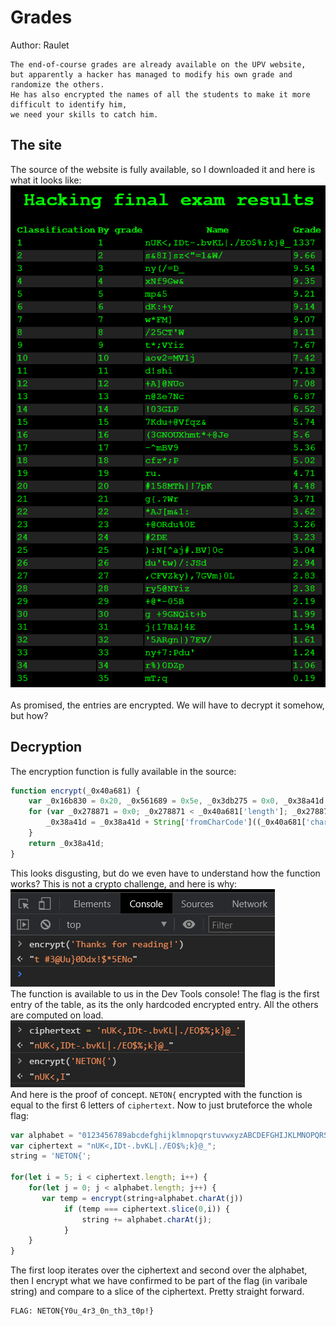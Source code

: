 # Grades

Author: Raulet 
```
The end-of-course grades are already available on the UPV website, 
but apparently a hacker has managed to modify his own grade and randomize the others. 
He has also encrypted the names of all the students to make it more difficult to identify him, 
we need your skills to catch him.
```

## The site
The source of the website is fully available, so I downloaded it and here is what it looks like:
</br>
![site](./site.png)
</br>
</br>
As promised, the entries are encrypted. We will have to decrypt it somehow, but how? 

## Decryption

The encryption function is fully available in the source:
```js
function encrypt(_0x40a681) {
    var _0x16b830 = 0x20, _0x561689 = 0x5e, _0x3db275 = 0x0, _0x38a41d = '';
    for (var _0x278871 = 0x0; _0x278871 < _0x40a681['length']; _0x278871++) {
        _0x38a41d = _0x38a41d + String['fromCharCode']((_0x40a681['charCodeAt'](_0x278871) + _0x3db275) % _0x561689 + _0x16b830), _0x3db275 = _0x3db275 + _0x40a681['charCodeAt'](_0x278871);
    }
    return _0x38a41d;
}
```
This looks disgusting, but do we even have to understand how the function works? This is not a crypto challenge, and here is why:
</br>
![poc](./poc.png)
</br>
The function is available to us in the Dev Tools console! The flag is the first entry of the table, as its the only hardcoded encrypted entry. All the others are computed on load.
</br>
![flag_test](./flag_test.png)
</br>
And here is the proof of concept. `NETON{` encrypted with the function is equal to the first 6 letters of `ciphertext`. Now to just bruteforce the whole flag:
````javascript
var alphabet = "0123456789abcdefghijklmnopqrstuvwxyzABCDEFGHIJKLMNOPQRSTUVWXYZ!_{}";
var ciphertext = "nUK<,IDt-.bvKL|./EO$%;k}@_";
string = 'NETON{';

for(let i = 5; i < ciphertext.length; i++) {
    for(let j = 0; j < alphabet.length; j++) {
       var temp = encrypt(string+alphabet.charAt(j))
            if (temp === ciphertext.slice(0,i)) {
                string += alphabet.charAt(j);
            }
    }
}
````
The first loop iterates over the ciphertext and second over the alphabet, then I encrypt what we have confirmed to be part of the flag (in varibale string) and compare to a slice of the ciphertext. Pretty straight forward.
```
FLAG: NETON{Y0u_4r3_0n_th3_t0p!}
```
